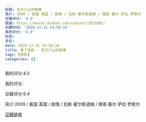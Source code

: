 ```yaml
---
标题: 忠犬八公的故事
简介: 2009 / 美国 英国 / 剧情 / 拉斯·霍尔斯道姆 / 理查·基尔 萨拉·罗默尔
豆瓣评分: '9.4'
链接: https://movie.douban.com/subject/3011091/
创建时间: '2010-12-31 14:59:18'
我的评分: '4.0'
标签:
评论:
date: 2010-12-31 14:59:18
title: 看了电影 - 忠犬八公的故事
tags: [电影]
categories: []
---
```


我的评分:4.0

我的评论:

豆瓣评分:9.4

简介:2009 / 美国 英国 / 剧情 / 拉斯·霍尔斯道姆 / 理查·基尔 萨拉·罗默尔

[豆瓣链接](https://movie.douban.com/subject/3011091/)

